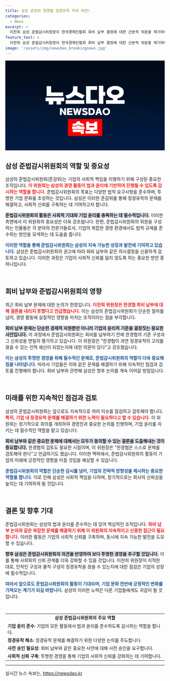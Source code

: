 ```yaml
---
title: 삼성 준감위 한경협 정경유착 우려 여전!
categories:
  - News
excerpt: >
  이찬희 삼성 준법감시위원장이 한국경제인협회 회비 납부 결정에 대한 근본적 의문을 제기하며, 논의가 장기화될 전망이다. 삼성의 준법 감시 강화를 둘러싼 긴장감이 고조되고 있다.
feature_text: >
  이찬희 삼성 준법감시위원장이 한국경제인협회 회비 납부 결정에 대한 근본적 의문을 제기하며, 논의가 장기화될 전망이다. 삼성의 준법 감시 강화를 둘러싼 긴장감이 고조되고 있다.
image: '/assets/img/newsdao_breakingnews.jpg'
---
```


<p><img src="/assets/img/newsdao_breakingnews.jpg" alt="bookingtag 속보" /></p>

<h2 data-ke-size="size26">삼성 준법감시위원회의 역할 및 중요성</h2>

<p data-ke-size="size16">삼성의 준법감시위원회(준감위)는 기업의 사회적 책임을 이행하기 위해 구성된 중요한 조직입니다. <b><span style="color: #ee2323;">이 위원회는 삼성의 경영 활동이 법과 윤리에 기반하여 진행될 수 있도록 감시하는 역할을 합니다.</span></b> 준법감시위원회의 목표는 다양한 법적 요구사항을 준수하며, 투명한 기업 문화를 조성하는 것입니다. 삼성은 이러한 준감위를 통해 정경유착의 문제를 해결하고, 사회적 신뢰를 구축하는 데 기여하고자 합니다. 

<b><span style="background-color: #21538527;">준법감시위원회의 활동은 사회적 기대와 기업 윤리를 충족하는 데 필수적입니다.</span></b> 이러한 측면에서 이 위원회의 중요성은 더욱 강조됩니다. 한편, 준법감시위원회의 위원을 구성하는 인물들은 각 분야의 전문가들로서, 기업의 복잡한 경영 환경에서도 법적 규제를 준수하는 방안을 모색하는 데 도움을 줍니다. 

<b><span style="color: #1a5490;">이러한 역할을 통해 준법감시위원회는 삼성의 지속 가능한 성장과 발전에 기여하고 있습니다.</span></b> 삼성은 준법감시위원회의 권고에 따라 회비 납부와 같은 의사결정을 신중하게 검토하고 있습니다. 이러한 과정은 기업이 사회적 신뢰를 잃지 않도록 하는 중요한 방안 중 하나입니다.</p>

<p data-ke-size="size16">&nbsp;</p>

<h2 data-ke-size="size26">회비 납부와 준법감시위원회의 영향</h2>

<p data-ke-size="size16">최근 회비 납부 문제에 대한 논의가 한창입니다. <b><span style="color: #ee2323;">이찬희 위원장은 한경협 회비 납부에 대해 결론을 내리지 못했다고 언급했습니다.</span></b> 이는 삼성의 준법감시위원회가 단순한 절차를 넘어, 경영 활동에 실질적인 영향을 미치는 조직이라는 점을 부각합니다. 

<b><span style="background-color: #21538527;">회비 납부 문제는 단순한 경제적 자원뿐만 아니라 기업의 윤리적 기준을 결정짓는 중요한 사안입니다.</span></b> 이 과정에서 준법감시위원회는 회비를 납부하기 전에 한경협의 기존 구성과 그 신뢰성을 면밀히 평가하고 있습니다. 이 위원장은 "한경협이 과연 정경유착의 고리를 끊을 수 있는 인적 쇄신이 되었는지에 대한 의문이 있다"고 강조했습니다. 

<b><span style="color: #1a5490;">이는 삼성의 투명한 경영을 위해 필수적인 문제로, 준법감시위원회의 역할이 더욱 중요해짐을 나타냅니다.</span></b> 따라서 기업들은 이와 같은 문제를 해결하기 위해 지속적인 점검과 검토를 진행해야 합니다. 회비 납부와 관련해 삼성은 향후 논의를 계속 이어갈 방침입니다.</p>

<p data-ke-size="size16">&nbsp;</p>

<h2 data-ke-size="size26">미래를 위한 지속적인 점검과 검토</h2>

<p data-ke-size="size16">삼성의 준법감시위원회는 앞으로도 지속적으로 여러 이슈를 점검하고 검토해야 합니다. <b><span style="color: #ee2323;">특히, 기업 내 정경유착 문제를 해결하기 위한 노력이 필요하다고 할 수 있습니다.</span></b> 이 위원회는 정기적으로 회의를 개최하여 경영진과 중요한 논의를 진행하며, 기업 윤리를 지키는 데 필수적인 역할을 맡고 있습니다. 

<b><span style="background-color: #21538527;">회비 납부와 같은 중요한 문제에 대해서는 모두가 동의할 수 있는 결론을 도출해내는 것이 중요합니다.</span></b> 한경협의 검토도 필요한 시점이며, 이 위원장은 "한경협은 스스로 문제를 검토해야 한다"고 언급하기도 했습니다. 이러한 맥락에서, 준법감시위원회의 활동이 기업의 미래에 긍정적인 영향을 미칠 것임을 예상할 수 있습니다. 

<b><span style="color: #1a5490;">준법감시위원회의 역할은 단순한 감시를 넘어, 기업의 전략적 방향성을 제시하는 중요한 역할을 합니다.</span></b> 이로 인해 삼성은 사회적 책임을 다하며, 장기적으로는 회사의 신뢰성을 높이는 데 기여하게 될 것입니다.</p>

<p data-ke-size="size16">&nbsp;</p>

<h2 data-ke-size="size26">결론 및 향후 기대</h2>

<p data-ke-size="size16">준법감시위원회는 삼성의 법과 윤리를 준수하는 데 있어 핵심적인 조직입니다. <b><span style="color: #ee2323;">회비 납부 논의와 같은 복잡한 문제를 해결하기 위해 이 위원회의 지속적이고 신중한 접근이 필요합니다.</span></b> 이러한 활동은 기업의 사회적 신뢰를 구축하며, 동시에 지속 가능한 발전을 도모할 수 있습니다. 

<b><span style="background-color: #21538527;">향후 삼성은 준법감시위원회의 의견을 반영하여 보다 투명한 경영을 추구할 것입니다.</span></b> 이를 통해 사회와의 신뢰 관계를 더욱 강화할 수 있을 것입니다. 이찬희 위원장이 지적한 대로, 인적인 구성과 물적 구성이 정경유착을 끊을 수 있는지에 대한 점검은 기업의 성장에 필수적입니다. 

<b><span style="color: #1a5490;">따라서 앞으로도 준법감시위원회의 활동이 기대되며, 기업 문화 전반에 긍정적인 변화를 가져오는 계기가 되길 바랍니다.</span></b> 삼성의 이러한 노력은 다른 기업들에게도 귀감이 될 것입니다.</p>

<p data-ke-size="size16">&nbsp;</p>

<table style="width: 100%; border-collapse: collapse;">
  <tr style="height: 17px;">
    <td style="text-align: center; height: 17px;"><b>삼성 준법감시위원회의 주요 역할</b></td>
  </tr>
  <tr>
    <td style="text-align: left; height: 17px;"><b>기업 윤리 준수</b>: 기업의 모든 활동에서 법과 윤리를 준수하도록 감시하는 역할을 합니다.</td>
  </tr>
  <tr>
    <td style="text-align: left; height: 17px;"><b>정경유착 해소</b>: 정경유착 문제를 해결하기 위한 다양한 논의를 주도합니다.</td>
  </tr>
  <tr>
    <td style="text-align: left; height: 17px;"><b>사전 승인 필요성</b>: 회비 납부와 같은 중요한 사안에 대해 사전 승인을 요구합니다.</td>
  </tr>
  <tr>
    <td style="text-align: left; height: 17px;"><b>사회적 신뢰 구축</b>: 투명한 경영을 통해 기업의 사회적 신뢰를 강화하는 데 기여합니다.</td>
  </tr>
</table>

<hr />
실시간 뉴스 속보는, <a href="https://newsdao.kr" rel="dofollow">https://newsdao.kr</a>


